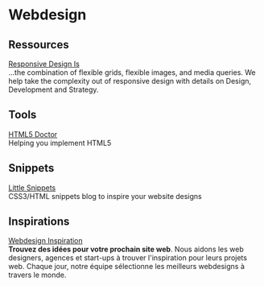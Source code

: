 # Webdesign

## Ressources

[Responsive Design Is](https://responsivedesign.is)  
...the combination of flexible grids, flexible images, and media queries. We help take the complexity out of responsive design with details on Design, Development and Strategy.

## Tools

[HTML5 Doctor](http://html5doctor.com)  
Helping you implement HTML5

## Snippets

[Little Snippets](http://littlesnippets.net)  
CSS3/HTML snippets blog to inspire your website designs

## Inspirations

[Webdesign Inspiration](http://www.webdesign-inspiration.com)  
**Trouvez des idées pour votre prochain site web**. Nous aidons les web designers, agences et start-ups à trouver l'inspiration pour leurs projets web. Chaque jour, notre équipe sélectionne les meilleurs webdesigns à travers le monde.
